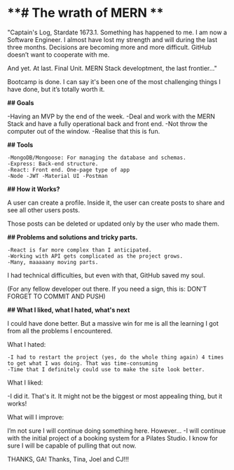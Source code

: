 # **# The wrath of MERN ** 

"Captain's Log, Stardate 1673.1. Something has happened to me. I am now a Software Engineer. I almost have lost my strength and will during the last three months. Decisions are becoming more and more difficult. GitHub doesn’t want to cooperate with me.

And yet. At last. Final Unit. MERN Stack developtment, the last frontier..."

Bootcamp is done. I can say it's been one of the most challenging things I have done, but it’s totally worth it.

**## Goals**

-Having an MVP by the end of the week.
-Deal and work with the MERN Stack and have a fully operational back and front end.
-Not throw the computer out of the window.
-Realise that this is fun.

**## Tools**

    -MongoDB/Mongoose: For managing the database and schemas.
    -Express: Back-end structure.
    -React: Front end. One-page type of app
    -Node -JWT -Material UI -Postman



**## How it Works?**

A user can create a profile. Inside it, the user can create posts to share and see all other users posts.

Those posts can be deleted or updated only by the user who made them.


**## Problems and solutions and tricky parts.**

    -React is far more complex than I anticipated.
    -Working with API gets complicated as the project grows.
    -Many, maaaaany moving parts.

I had technical difficulties, but even with that, GitHub saved my soul.

 (For any fellow developer out there. If you need a sign, this is: DON'T FORGET TO COMMIT AND PUSH)


**## What I liked, what I hated, what's next**

I could have done better. But a massive win for me is all the learning I got from all the problems I encountered.

What I hated:

    -I had to restart the project (yes, do the whole thing again) 4 times to get what I was doing. That was time-consuming
    -Time that I definitely could use to make the site look better.

What I liked:

-I did it. That's it. It might not be the biggest or most appealing thing, but it works!

What will I improve:

I’m not sure I will continue doing something here. However...
-I will continue with the initial project of a booking system for a Pilates Studio. I know for sure I will be capable of pulling that out now.


THANKS, GA! Thanks, Tina, Joel and CJ!!!
